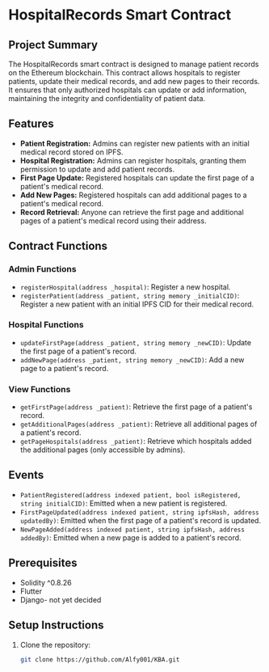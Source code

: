# HospitalRecords Smart Contract

## Project Summary
The HospitalRecords smart contract is designed to manage patient records on the Ethereum blockchain. This contract allows hospitals to register patients, update their medical records, and add new pages to their records. It ensures that only authorized hospitals can update or add information, maintaining the integrity and confidentiality of patient data.

## Features
- **Patient Registration:** Admins can register new patients with an initial medical record stored on IPFS.
- **Hospital Registration:** Admins can register hospitals, granting them permission to update and add patient records.
- **First Page Update:** Registered hospitals can update the first page of a patient's medical record.
- **Add New Pages:** Registered hospitals can add additional pages to a patient's medical record.
- **Record Retrieval:** Anyone can retrieve the first page and additional pages of a patient's medical record using their address.

## Contract Functions
### Admin Functions
- `registerHospital(address _hospital)`: Register a new hospital.
- `registerPatient(address _patient, string memory _initialCID)`: Register a new patient with an initial IPFS CID for their medical record.

### Hospital Functions
- `updateFirstPage(address _patient, string memory _newCID)`: Update the first page of a patient's record.
- `addNewPage(address _patient, string memory _newCID)`: Add a new page to a patient's record.

### View Functions
- `getFirstPage(address _patient)`: Retrieve the first page of a patient's record.
- `getAdditionalPages(address _patient)`: Retrieve all additional pages of a patient's record.
- `getPageHospitals(address _patient)`: Retrieve which hospitals added the additional pages (only accessible by admins).

## Events
- `PatientRegistered(address indexed patient, bool isRegistered, string initialCID)`: Emitted when a new patient is registered.
- `FirstPageUpdated(address indexed patient, string ipfsHash, address updatedBy)`: Emitted when the first page of a patient's record is updated.
- `NewPageAdded(address indexed patient, string ipfsHash, address addedBy)`: Emitted when a new page is added to a patient's record.

## Prerequisites
- Solidity ^0.8.26
- Flutter
- Django- not yet decided

## Setup Instructions
1. Clone the repository:
   ```sh
   git clone https://github.com/Alfy001/KBA.git
   ```
